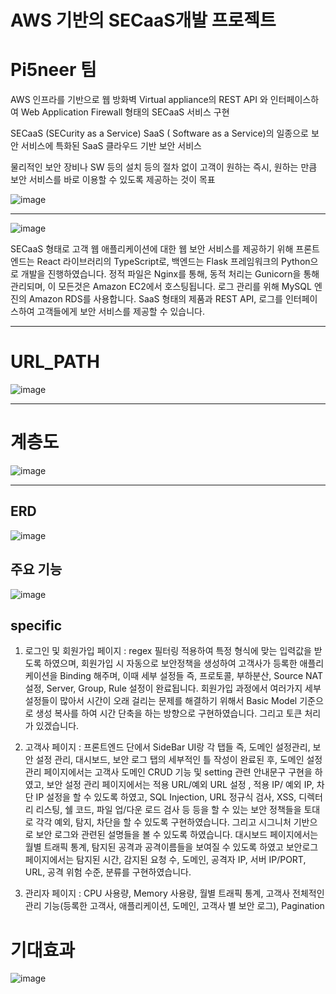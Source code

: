 #  AWS 기반의 SECaaS개발 프로젝트
# Pi5neer 팀
AWS 인프라를 기반으로 웹 방화벽 Virtual appliance의 REST API 와 인터페이스하여 Web Application Firewall 형태의 SECaaS 서비스 구현

SECaaS (SECurity as a Service)
SaaS ( Software as a Service)의 일종으로 보안 서비스에 특화된 SaaS 클라우드 기반 보안 서비스

물리적인 보안 장비나 SW 등의 설치 등의 절차 없이 고객이 원하는 즉시, 원하는 만큼 보안 서비스를 바로 이용할 수 있도록 제공하는 것이 목표


![image](https://github.com/JeonSH-Francesco/SECaaS/assets/112309895/cd165b65-1d84-4b98-abcb-4dba39281f06)

---
![image](https://github.com/JeonSH-Francesco/SECaaS/assets/112309895/06a081af-755a-4b24-85c5-7595dba673d6)

SECaaS 형태로 고객 웹 애플리케이션에 대한 웹 보안 서비스를 제공하기 위해
프론트엔드는 React 라이브러리의 TypeScript로, 백엔드는 Flask 프레임워크의 Python으로 개발을 진행하였습니다. 정적 파일은 Nginx를 통해, 동적 처리는 Gunicorn을 통해 관리되며, 이 모든것은 Amazon EC2에서 호스팅됩니다. 로그 관리를 위해 MySQL 엔진의 Amazon RDS를 사용합니다. SaaS 형태의 제품과 REST API, 로그를 인터페이스하여 고객들에게 보안 서비스를 제공할 수 있습니다.

---
# URL_PATH
![image](https://github.com/JeonSH-Francesco/SECaaS/assets/112309895/837c1acb-7712-4919-b5b1-5aac71cd3173)


---

# 계층도
![image](https://github.com/JeonSH-Francesco/SECaaS/assets/112309895/cc1b728c-219f-4a86-8df4-96dd33011cc9)

---

## ERD
![image](https://github.com/JeonSH-Francesco/SECaaS/assets/112309895/45931af8-8ab8-4ead-81c7-ce5341db2068)


## 주요 기능

![image](https://github.com/JeonSH-Francesco/SECaaS/assets/112309895/887c470c-d916-4787-80b8-bf167ca5c0d6)


## specific
1. 로그인 및 회원가입 페이지 : regex 필터링 적용하여 특정 형식에 맞는 입력값을 받도록 하였으며, 회원가입 시 자동으로 보안정책을 생성하여 고객사가 등록한 애플리케이션을 Binding 해주며, 이때 세부 설정들 즉, 프로토콜, 부하분산, Source NAT 설정, Server, Group, Rule 설정이 완료됩니다.
   회원가입 과정에서 여러가지 세부 설정들이 많아서 시간이 오래 걸리는 문제를 해결하기 위해서 Basic Model 기준으로 생성 복사를 하여 시간 단축을 하는 방향으로 구현하였습니다. 그리고 토큰 처리가 있겠습니다.

2. 고객사 페이지 : 프론트엔드 단에서 SideBar UI랑 각 탭들 즉, 도메인 설정관리, 보안 설정 관리, 대시보드, 보안 로그 탭의 세부적인 틀 작성이 완료된 후, 
도메인 설정 관리 페이지에서는 고객사 도메인 CRUD 기능 및 setting 관련 안내문구 구현을 하였고, 보안 설정 관리 페이지에서는 적용 URL/예외 URL 설정 , 적용 IP/ 예외 IP, 차단 IP 설정을 할 수 있도록 하였고, 
SQL Injection, URL 정규식 검사, XSS, 디렉터리 리스팅, 쉘 코드, 파일 업/다운 로드 검사 등 등을 할 수 있는 보안 정책들을 토대로 각각 예외, 탐지, 차단을 할 수 있도록 구현하였습니다. 그리고 시그니처 기반으로 보안 로그와 관련된 설명들을 볼 수 있도록 하였습니다.
대시보드 페이지에서는 월별 트래픽 통계, 탐지된 공격과 공격이름들을 보여질 수 있도록 하였고 보안로그 페이지에서는 탐지된 시간, 감지된 요청 수, 도메인, 공격자 IP, 서버 IP/PORT, URL, 공격 위험 수준, 분류를 구현하였습니다.

3. 관리자 페이지 : CPU 사용량, Memory 사용량, 월별 트래픽 통계, 고객사 전체적인 관리 기능(등록한 고객사, 애플리케이션, 도메인, 고객사 별 보안 로그), Pagination


# 기대효과
![image](https://github.com/JeonSH-Francesco/SECaaS/assets/112309895/17821146-42b2-4a3f-a314-b7520253ab1f)
